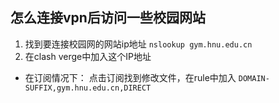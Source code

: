 ## 怎么连接vpn后访问一些校园网站
1. 找到要连接校园网的网站ip地址
`nslookup gym.hnu.edu.cn`
2. 在clash verge中加入这个IP地址
- 在订阅情况下：
点击订阅找到修改文件，在rule中加入
`DOMAIN-SUFFIX,gym.hnu.edu.cn,DIRECT`
